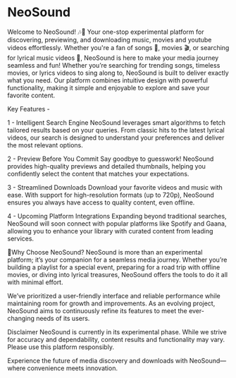 # NeoSound
Welcome to NeoSound! 🎶🚀 Your one-stop experimental platform for discovering, previewing, and downloading music, movies and youtube videos effortlessly. Whether you're a fan of songs 🎵, movies 🎬, or searching for lyrical music videos 🎤, NeoSound is here to make your media journey seamless and fun! 
Whether you’re searching for trending songs, timeless movies, or lyrics videos to sing along to, NeoSound is built to deliver exactly what you need. Our platform combines intuitive design with powerful functionality, making it simple and enjoyable to explore and save your favorite content.

Key Features -

1 - Intelligent Search Engine
NeoSound leverages smart algorithms to fetch tailored results based on your queries. From classic hits to the latest lyrical videos, our search is designed to understand your preferences and deliver the most relevant options.

2 - Preview Before You Commit
Say goodbye to guesswork! NeoSound provides high-quality previews and detailed thumbnails, helping you confidently select the content that matches your expectations.

3 - Streamlined Downloads
Download your favorite videos and music with ease. With support for high-resolution formats (up to 720p), NeoSound ensures you always have access to quality content, even offline.

4 - Upcoming Platform Integrations
Expanding beyond traditional searches, NeoSound will soon connect with popular platforms like Spotify and Gaana, allowing you to enhance your library with curated content from leading services.


🎷Why Choose NeoSound?
NeoSound is more than an experimental platform; it’s your companion for a seamless media journey. Whether you’re building a playlist for a special event, preparing for a road trip with offline movies, or diving into lyrical treasures, NeoSound offers the tools to do it all with minimal effort.

We’ve prioritized a user-friendly interface and reliable performance while maintaining room for growth and improvements. As an evolving project, NeoSound aims to continuously refine its features to meet the ever-changing needs of its users.

Disclaimer
NeoSound is currently in its experimental phase. While we strive for accuracy and dependability, content results and functionality may vary. Please use this platform responsibly.

Experience the future of media discovery and downloads with NeoSound—where convenience meets innovation.
